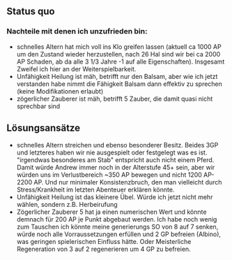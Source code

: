 ## Status quo 
### Nachteile mit denen ich unzufrieden bin: 
* schnelles Altern hat mich voll ins Klo greifen lassen (aktuell ca 1000 AP um den Zustand wieder herzustellen, nach 26 Hal sind wir bei ca 2000 AP Schaden, ab da alle 3 1/3 Jahre -1 auf alle Eigenschaften). Insgesamt Zweifel ich hier an der Weiterspielbarkeit.
* Unfähigkeit Heilung ist mäh, betrifft nur den Balsam, aber wie ich jetzt verstanden habe nimmt die Fähigkeit Balsam dann effektiv zu sprechen (keine Modifikationen erlaubt)
* zögerlicher Zauberer ist mäh, betrifft 5 Zauber, die damit quasi nicht sprechbar sind

## Lösungsansätze
* schnelles Altern streichen und ebenso besonderer Besitz. Beides 3GP und letzteres haben wir nie ausgespielt oder festgelegt was es ist. "irgendwas besonderes am Stab" entspricht auch nicht einem Pferd. Damit würde Andrew immer noch in der Alterstufe 45+ sein, aber wir würden uns im Verlustbereich ~350 AP bewegen und nicht 1200 AP-2200 AP. Und nur minimaler Konsistenzbruch, den man vielleicht durch Stress/Krankheit im letzten Abenteuer erklären könnte.
* Unfähigkeit Heilung ist das kleinere Übel. Würde ich jetzt nicht mehr wählen, sondern z.B. Herbeirufung
* Zögerlicher Zauberer 5 hat ja einen numerischen Wert und könnte demnach für 200 AP je Punkt abgebaut werden. Ich habe noch wenig zum Tauschen ich könnte meine generierungs SO von 8 auf 7 senken, würde noch alle Vorraussetzungen erfüllen und 2 GP befreien (Albino), was geringen spielerischen Einfluss hätte. Oder Meisterliche Regeneration von 3 auf 2 regenerieren um 4 GP zu befreien.
	